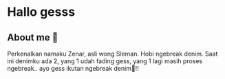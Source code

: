 # Hallo gesss
## About me ️🎠
Perkenalkan namaku Zenar, asli wong Sleman. Hobi ngebreak denim. Saat ini denimku ada 2, yang 1 udah fading gess, yang 1 lagi masih proses ngebreak.. ayo gess ikutan ngebreak denim👖!!
